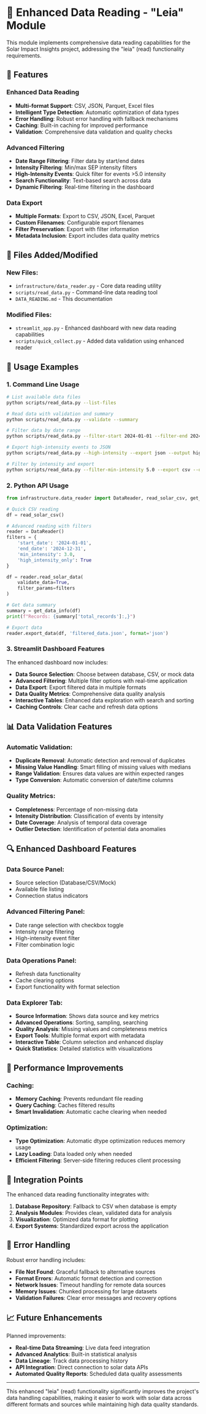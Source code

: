 # 📖 Enhanced Data Reading - "Leia" Module

This module implements comprehensive data reading capabilities for the Solar Impact Insights project, addressing the "leia" (read) functionality requirements.

## 🚀 Features

### Enhanced Data Reading
- **Multi-format Support**: CSV, JSON, Parquet, Excel files
- **Intelligent Type Detection**: Automatic optimization of data types
- **Error Handling**: Robust error handling with fallback mechanisms
- **Caching**: Built-in caching for improved performance
- **Validation**: Comprehensive data validation and quality checks

### Advanced Filtering
- **Date Range Filtering**: Filter data by start/end dates
- **Intensity Filtering**: Min/max SEP intensity filters
- **High-Intensity Events**: Quick filter for events >5.0 intensity
- **Search Functionality**: Text-based search across data
- **Dynamic Filtering**: Real-time filtering in the dashboard

### Data Export
- **Multiple Formats**: Export to CSV, JSON, Excel, Parquet
- **Custom Filenames**: Configurable export filenames
- **Filter Preservation**: Export with filter information
- **Metadata Inclusion**: Export includes data quality metrics

## 📁 Files Added/Modified

### New Files:
- `infrastructure/data_reader.py` - Core data reading utility
- `scripts/read_data.py` - Command-line data reading tool
- `DATA_READING.md` - This documentation

### Modified Files:
- `streamlit_app.py` - Enhanced dashboard with new data reading capabilities
- `scripts/quick_collect.py` - Added data validation using enhanced reader

## 🔧 Usage Examples

### 1. Command Line Usage

```bash
# List available data files
python scripts/read_data.py --list-files

# Read data with validation and summary
python scripts/read_data.py --validate --summary

# Filter data by date range
python scripts/read_data.py --filter-start 2024-01-01 --filter-end 2024-12-31 --summary

# Export high-intensity events to JSON
python scripts/read_data.py --high-intensity --export json --output high_intensity_events.json

# Filter by intensity and export
python scripts/read_data.py --filter-min-intensity 5.0 --export csv --output intense_events.csv
```

### 2. Python API Usage

```python
from infrastructure.data_reader import DataReader, read_solar_csv, get_data_info

# Quick CSV reading
df = read_solar_csv()

# Advanced reading with filters
reader = DataReader()
filters = {
    'start_date': '2024-01-01',
    'end_date': '2024-12-31',
    'min_intensity': 3.0,
    'high_intensity_only': True
}

df = reader.read_solar_data(
    validate_data=True,
    filter_params=filters
)

# Get data summary
summary = get_data_info(df)
print(f"Records: {summary['total_records']:,}")

# Export data
reader.export_data(df, 'filtered_data.json', format='json')
```

### 3. Streamlit Dashboard Features

The enhanced dashboard now includes:

- **Data Source Selection**: Choose between database, CSV, or mock data
- **Advanced Filtering**: Multiple filter options with real-time application
- **Data Export**: Export filtered data in multiple formats
- **Data Quality Metrics**: Comprehensive data quality analysis
- **Interactive Tables**: Enhanced data exploration with search and sorting
- **Caching Controls**: Clear cache and refresh data options

## 📊 Data Validation Features

### Automatic Validation:
- **Duplicate Removal**: Automatic detection and removal of duplicates
- **Missing Value Handling**: Smart filling of missing values with medians
- **Range Validation**: Ensures data values are within expected ranges
- **Type Conversion**: Automatic conversion of date/time columns

### Quality Metrics:
- **Completeness**: Percentage of non-missing data
- **Intensity Distribution**: Classification of events by intensity
- **Date Coverage**: Analysis of temporal data coverage
- **Outlier Detection**: Identification of potential data anomalies

## 🔍 Enhanced Dashboard Features

### Data Source Panel:
- Source selection (Database/CSV/Mock)
- Available file listing
- Connection status indicators

### Advanced Filtering Panel:
- Date range selection with checkbox toggle
- Intensity range filtering
- High-intensity event filter
- Filter combination logic

### Data Operations Panel:
- Refresh data functionality
- Cache clearing options
- Export functionality with format selection

### Data Explorer Tab:
- **Source Information**: Shows data source and key metrics
- **Advanced Operations**: Sorting, sampling, searching
- **Quality Analysis**: Missing values and completeness metrics
- **Export Tools**: Multiple format export with metadata
- **Interactive Table**: Column selection and enhanced display
- **Quick Statistics**: Detailed statistics with visualizations

## 🚀 Performance Improvements

### Caching:
- **Memory Caching**: Prevents redundant file reading
- **Query Caching**: Caches filtered results
- **Smart Invalidation**: Automatic cache clearing when needed

### Optimization:
- **Type Optimization**: Automatic dtype optimization reduces memory usage
- **Lazy Loading**: Data loaded only when needed
- **Efficient Filtering**: Server-side filtering reduces client processing

## 🎯 Integration Points

The enhanced data reading functionality integrates with:

1. **Database Repository**: Fallback to CSV when database is empty
2. **Analysis Modules**: Provides clean, validated data for analysis
3. **Visualization**: Optimized data format for plotting
4. **Export Systems**: Standardized export across the application

## 🐛 Error Handling

Robust error handling includes:

- **File Not Found**: Graceful fallback to alternative sources
- **Format Errors**: Automatic format detection and correction
- **Network Issues**: Timeout handling for remote data sources
- **Memory Issues**: Chunked processing for large datasets
- **Validation Failures**: Clear error messages and recovery options

## 📈 Future Enhancements

Planned improvements:
- **Real-time Data Streaming**: Live data feed integration
- **Advanced Analytics**: Built-in statistical analysis
- **Data Lineage**: Track data processing history
- **API Integration**: Direct connection to solar data APIs
- **Automated Quality Reports**: Scheduled data quality assessments

---

This enhanced "leia" (read) functionality significantly improves the project's data handling capabilities, making it easier to work with solar data across different formats and sources while maintaining high data quality standards.